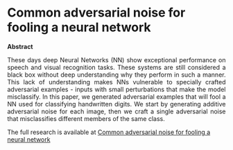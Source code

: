 # Common adversarial noise for fooling a neural network

**Abstract**
<div style="text-align:justify">These days deep Neural Networks (NN) show exceptional performance on speech and visual recognition tasks. These systems are still considered a black box without deep understanding why they perform in such a manner. This lack of understanding makes NNs vulnerable to specially crafted adversarial examples - inputs with small perturbations that make the model misclassify. In this paper, we generated adversarial examples that will fool a NN used for classifying handwritten digits. We start by generating additive adversarial noise for each image, then we craft a single adversarial noise that misclassifies different members of the same class.
</div>

The full research is available at [Common adversarial noise for fooling a neural network](https://github.com/Maki94/cnn_adv_examples/blob/master/demos/Common%20adversarial%20noise%20for%20fooling%20a%20neural%20network.pdf)
